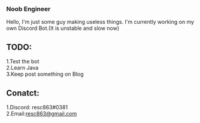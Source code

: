 ### Noob Engineer   

Hello, I'm just some guy making useless things.
I'm currently working on my own Discord Bot.(It is unstable and slow now)   

TODO:
--------
  1.Test the bot    
  2.Learn Java    
  3.Keep post something on Blog       
  
Conatct:
---------
  1.Discord: resc863#0381   
  2.Email:resc863@gmail.com   

<!--
**resc863/resc863** is a ✨ _special_ ✨ repository because its `README.md` (this file) appears on your GitHub profile.

Here are some ideas to get you started:

- 🔭 I’m currently working on ...
- 🌱 I’m currently learning ...
- 👯 I’m looking to collaborate on ...
- 🤔 I’m looking for help with ...
- 💬 Ask me about ...
- 📫 How to reach me: ...
- 😄 Pronouns: ...
- ⚡ Fun fact: ...
-->
